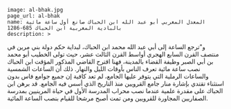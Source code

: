     image: al-bhak.jpg
    page_url: al-bhak
    name: المعدل المغربي أبو عبد الله ابن الحباك صانع أول ساعة مائية بالبادية المغربية ابن الحباك 685-1286
    description: >
و"ترجع الساعة إلى أبي عبد الله محمد ابن الحباك، لبداية حكم دولة بني مرين في منتصف القرن السابع الهجري أواسط القرن الثالث عشر، حيث تولى الخطيب أبو محمد بن أبي الصبر وظيفة القضاء بالمدينة، فهنا اقترح القاضي المذكور المؤقت ابن الحباك نصب ساعة مائية تعرف الناس بأوقات الليل والنهار. ذلك أن الساعات الشمسية والساعات الرملية التي يتوفر عليها الجامع، لم تعد كافية إن جميع جوامع فاس بدون استثناء تقتدي بإشارة منار جامع القرويين منذ التاريخ الذي أسس فيه الجامع. قد برهن ابن الحباك على مقدرة علمية عندما نصب محراب المدرسة الأول في حياة المرينيين بمدرسة الصفاريين المجاورة للقرويين ومن تمت أصبح مرشحا للقيام بنصب الساعة المائية. 
